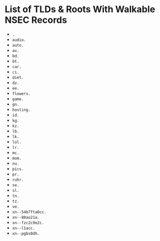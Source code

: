 # List of TLDs & Roots With Walkable NSEC Records

* `.`
* `audio.`
* `auto.`
* `ax.`
* `bd.`
* `bt.`
* `car.`
* `ci.`
* `diet.`
* `dz.`
* `ee.`
* `flowers.`
* `game.`
* `gn.`
* `hosting.`
* `id.`
* `kg.`
* `kz.`
* `lb.`
* `lk.`
* `lol.`
* `lr.`
* `mc.`
* `mom.`
* `nu.`
* `pics.`
* `pr.`
* `ruhr.`
* `se.`
* `sl.`
* `tn.`
* `tz.`
* `ve.`
* `xn--54b7fta0cc.`
* `xn--80ao21a.`
* `xn--fzc2c9e2c.`
* `xn--l1acc.`
* `xn--pgbs0dh.`
